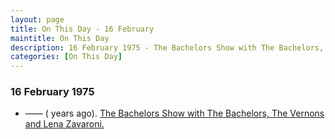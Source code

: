 ```yaml
---
layout: page
title: On This Day - 16 February
maintitle: On This Day
description: 16 February 1975 - The Bachelors Show with The Bachelors, The Vernons and Lena Zavaroni.
categories: [On This Day]
---
```


### 16 February 1975
* —— (<span id="age1"></span> years ago). [The Bachelors Show with The Bachelors, The Vernons and Lena Zavaroni.](/bbc%20two/1975/02/16/the-bachelors-show.html)

<!-- Script for calculating number of years ago -->
<script>
var dob = '19750216';
var year = Number(dob.substr(0, 4));
var month = Number(dob.substr(4, 2)) - 1;
var day = Number(dob.substr(6, 2));
var today = new Date();
var age = today.getFullYear() - year;
if (today.getMonth() < month || (today.getMonth() == month && today.getDate() < day)) {
  age--;
}
document.getElementById("age").innerHTML=age;
</script>

